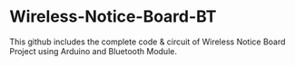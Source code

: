 # Wireless-Notice-Board-BT
This github includes the complete code &amp; circuit of Wireless Notice Board Project using Arduino and Bluetooth Module.
